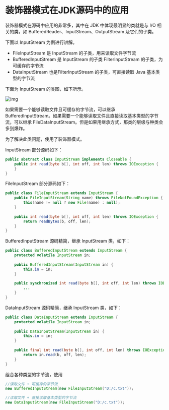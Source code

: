 # 装饰器模式在JDK源码中的应用

装饰器模式在源码中应用的非常多，其中在 JDK 中体现最明显的类就是与 I/O 相关的类，如 BufferedReader、InputStream、OutputStream 及它们的子类。

下面以 InputStream 为例进行讲解。

- FileInputStream 是 InputStream 的子类，用来读取文件字节流
- BufferedInputStream 是 InputStream 的子类 FilterInputStream 的子类，为可缓存的字节流
- DataInputStream 也是FilterInputStream 的子类，可直接读取 Java 基本类型的字节流


下面为 InputStream 的类图，如下所示。

![img](http://c.biancheng.net/uploads/allimg/201010/5-20101011201a07.png)


如果需要一个能够读取文件且可缓存的字节流，可以继承 BufferedInputStream。如果需要一个能够读取文件且直接读取基本类型的字节流，可以继承 FileDataInputStream。但是如果用继承方式，那类的层级与种类会多到爆炸。

为了解决此类问题，使用了装饰器模式。

InputStream 部分源码如下：

```java
public abstract class InputStream implements Closeable {    
    public int read(byte b[], int off, int len) throws IOException {
    }
}
```

FileInputStream 部分源码如下：

```java
public class FileInputStream extends InputStream {    
    public FileInputStream(String name) throws FileNotFoundException {        
        this(name != null ? new File(name) : null);    
    }    
    
    public int read(byte b[], int off, int len) throws IOException {        
        return readBytes(b, off, len);    
    }
}
```

BufferedInputStream 源码精简，继承 InputStream 类，如下：

```java
public class BufferedInputStream extends InputStream {    
    protected volatile InputStream in;    
    
    public BufferedInputStream(InputStream in) {        
        this.in = in;    
    }    
    
    public synchronized int read(byte b[], int off, int len) throws IOException {    
        ...    
    }
}
```

DataInputStream 源码精简，继承 InputStream 类，如下：

```java
public class DataInputStream extends InputStream {    
    protected volatile InputStream in;    
    
    public DataInputStream(InputStream in) {        
        this.in = in;    
    }    
    
    public final int read(byte b[], int off, int len) throws IOException {        
        return in.read(b, off, len);    
    }
}
```

组合各种类型的字节流，使用

```java
//读取文件 + 可缓存的字节流
new BufferedInputStream(new FileInputStream("D:/c.txt"));

//读取文件 + 直接读取基本类型的字节流
new DataInputStream(new FileInputStream("D:/c.txt"));
```